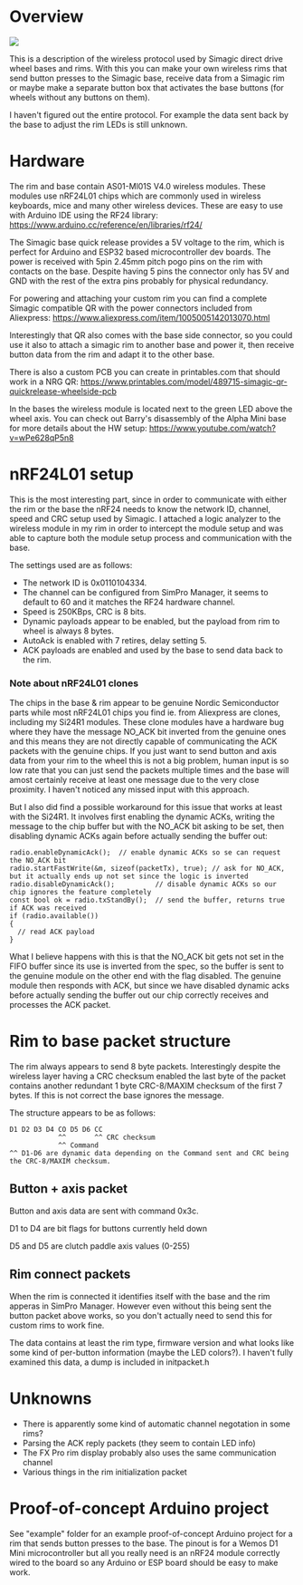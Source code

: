 # Overview

![](https://junk.kegetys.fi/simagic_banner.jpg)

This is a description of the wireless protocol used by Simagic direct drive wheel bases and rims. With this you can make your own wireless rims that send button presses to the Simagic base, receive data from a Simagic rim or maybe make a separate button box that activates the base buttons (for wheels without any buttons on them).

I haven't figured out the entire protocol. For example the data sent back by the base to adjust the rim LEDs is still unknown.

# Hardware

The rim and base contain AS01-Ml01S V4.0 wireless modules. These modules use nRF24L01 chips which are commonly used in wireless keyboards, mice and many other wireless devices. These are easy to use with Arduino IDE using the RF24 library: https://www.arduino.cc/reference/en/libraries/rf24/

The Simagic base quick release provides a 5V voltage to the rim, which is perfect for Arduino and ESP32 based microcontroller dev boards. The power is received with 5pin 2.45mm pitch pogo pins on the rim with contacts on the base. Despite having 5 pins the connector only has 5V and GND with the rest of the extra pins probably for physical redundancy.

For powering and attaching your custom rim you can find a complete Simagic compatible QR with the power connectors included from Aliexpress: https://www.aliexpress.com/item/1005005142013070.html

Interestingly that QR also comes with the base side connector, so you could use it also to attach a simagic rim to another base and power it, then receive button data from the rim and adapt it to the other base.

There is also a custom PCB you can create in printables.com that should work in a NRG QR: https://www.printables.com/model/489715-simagic-qr-quickrelease-wheelside-pcb

In the bases the wireless module is located next to the green LED above the wheel axis. You can check out Barry's disassembly of the Alpha Mini base for more details about the HW setup: https://www.youtube.com/watch?v=wPe628qP5n8

# nRF24L01 setup

This is the most interesting part, since in order to communicate with either the rim or the base the nRF24 needs to know the network ID, channel, speed and CRC setup used by Simagic. I attached a logic analyzer to the wireless module in my rim in order to intercept the module setup and was able to capture both the module setup process and communication with the base.

The settings used are as follows:
- The network ID is 0x0110104334.
- The channel can be configured from SimPro Manager, it seems to default to 60 and it matches the RF24 hardware channel.
- Speed is 250KBps, CRC is 8 bits.
- Dynamic payloads appear to be enabled, but the payload from rim to wheel is always 8 bytes.
- AutoAck is enabled with 7 retires, delay setting 5.
- ACK payloads are enabled and used by the base to send data back to the rim.

### Note about nRF24L01 clones

The chips in the base & rim appear to be genuine Nordic Semiconductor parts while most nRF24L01 chips you find ie. from Aliexpress are clones, including my Si24R1 modules. These clone modules have a hardware bug where they have the message NO_ACK bit inverted from the genuine ones and this means they are not directly capable of communicating the ACK packets with the genuine chips. If you just want to send button and axis data from your rim to the wheel this is not a big problem, human input is so low rate that you can just send the packets multiple times and the base will amost certainly receive at least one message due to the very close proximity. I haven't noticed any missed input with this approach.

But I also did find a possible workaround for this issue that works at least with the Si24R1. It involves first enabling the dynamic ACKs, writing the message to the chip buffer but with the NO_ACK bit asking to be set, then disabling dynamic ACKs again before actually sending the buffer out:

```
radio.enableDynamicAck();  // enable dynamic ACKs so se can request the NO_ACK bit
radio.startFastWrite(&m, sizeof(packetTx), true); // ask for NO_ACK, but it actually ends up not set since the logic is inverted
radio.disableDynamicAck();          // disable dynamic ACKs so our chip ignores the feature completely
const bool ok = radio.txStandBy();  // send the buffer, returns true if ACK was received
if (radio.available())
{
  // read ACK payload
}
```

What I believe happens with this is that the NO_ACK bit gets not set in the FIFO buffer since its use is inverted from the spec, so the buffer is sent to the genuine module on the other end with the flag disabled. The genuine module then responds with ACK, but since we have disabled dynamic acks before actually sending the buffer out our chip correctly receives and processes the ACK packet.

# Rim to base packet structure

The rim always appears to send 8 byte packets. Interestingly despite the wireless layer having a CRC checksum enabled the last byte of the packet contains another redundant 1 byte CRC-8/MAXIM checksum of the first 7 bytes. If this is not correct the base ignores the message.

The structure appears to be as follows:
```
D1 D2 D3 D4 CO D5 D6 CC 
            ^^       ^^ CRC checksum
            ^^ Command
^^ D1-D6 are dynamic data depending on the Command sent and CRC being the CRC-8/MAXIM checksum.
```

## Button + axis packet

Button and axis data are sent with command 0x3c.

D1 to D4 are bit flags for buttons currently held down

D5 and D5 are clutch paddle axis values (0-255)

## Rim connect packets

When the rim is connected it identifies itself with the base and the rim apperas in SimPro Manager. However even without this being sent the button packet above works, so you don't actually need to send this for custom rims to work fine.

The data contains at least the rim type, firmware version and what looks like some kind of per-button information (maybe the LED colors?). I haven't fully examined this data, a dump is included in initpacket.h            

# Unknowns
- There is apparently some kind of automatic channel negotation in some rims?
- Parsing the ACK reply packets (they seem to contain LED info)
- The FX Pro rim display probably also uses the same communication channel
- Various things in the rim initialization packet

# Proof-of-concept Arduino project

See "example" folder for an example proof-of-concept Arduino project for a rim that sends button presses to the base. The pinout is for a Wemos D1 Mini microcontroller but all you really need is an nRF24 module correctly wired to the board so any Arduino or ESP board should be easy to make work.



